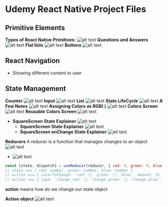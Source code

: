 # Udemy React Native Project Files

## Primitive Elements

**Types of React Native Primitives:**
![alt text](./Readme-Images/primitives.png "React Native Primitives")
**Questions and Answers**
![alt text](./Readme-Images/q-a.png "Questions and Answers")
**Flat lists**
![alt text](./Readme-Images/flat-list.png "Flat list")
**Buttons**
![alt text](./Readme-Images/button.png "Flat list")

## React Navigation

- Showing different content to user

## State Management

**Counter**
![alt text](./Readme-Images/state.png "Counter")
**Input**
![alt text](./Readme-Images/state-2.png "Input")
**List**
![alt text](./Readme-Images/state-3.png "List")
**State LifeCycle**
![alt text](./Readme-Images/state-4.png "State Life cyle")
**A Few Notes**
![alt text](./Readme-Images/state-5.png "Notes")
**Assigning Colors as RGB( )**
![alt text](./Readme-Images/state-6.png "Colors")
**Colors Screen**
![alt text](./Readme-Images/state-7.png "Colors Screen")
**Reusable Colors Screen**
![alt text](./Readme-Images/reusable-colors.png "Reusable Colors Screen")

- **SquareScreen State Explainer** ![alt text](./Readme-Images/square-state.png "Square State Explainer")
  - **SquareScreen State Explainer** ![alt text](./Readme-Images/square-state-2.png "Square State Explainer")
  - **SquareScreen onChange State Explainer** ![alt text](./Readme-Images/square-state-3.png "Square State Explainer")

**Reducers**
A reducer is a function that manages changes to an object
![alt text](./Readme-Images/reducer.png "Reducers")

- ![alt text](./Readme-Images/reducer2.png "Reducers")

```javascript
const [state, dispatch] = useReducer(reducer, { red: 0, green: 0, blue: 0 });
// state === { red: number, green: number, blue: number }
// action === { colorToChange: 'red' || 'green' || 'blue', amount: 15 || -15}
// action === { type: 'change_red' || 'change_green' || 'change_blue', payload: 15 || -15}
```

**action** means how do we change our state object

**Action object** ![alt text](./Readme-Images/action.png "Actions")
